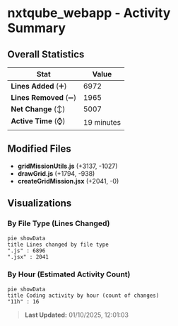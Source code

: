 # nxtqube_webapp - Activity Summary 

## Overall Statistics

| Stat                   | Value                                                             |
| ---------------------- | ----------------------------------------------------------------- |
| **Lines Added** (➕)   | 6972                                          |
| **Lines Removed** (➖) | 1965                                        |
| **Net Change** (↕)    | 5007                |
| **Active Time** (⌚)   | 19 minutes |


## Modified Files
- **gridMissionUtils.js** (+3137, -1027)
- **drawGrid.js** (+1794, -938)
- **createGridMission.jsx** (+2041, -0)

## Visualizations

### By File Type (Lines Changed)

```mermaid
pie showData
title Lines changed by file type
".js" : 6896
".jsx" : 2041
```

### By Hour (Estimated Activity Count)

```mermaid
pie showData
title Coding activity by hour (count of changes)
"11h" : 16
```


> **Last Updated:** 01/10/2025, 12:01:03